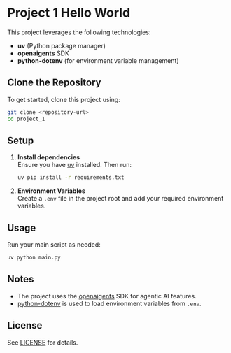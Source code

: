 # Project 1 Hello World

This project leverages the following technologies:

- **uv** (Python package manager)
- **openaigents** SDK
- **python-dotenv** (for environment variable management)

## Clone the Repository

To get started, clone this project using:

```bash
git clone <repository-url>
cd project_1
```

## Setup

1. **Install dependencies**  
    Ensure you have [uv](https://github.com/astral-sh/uv) installed. Then run:

    ```bash
    uv pip install -r requirements.txt
    ```

2. **Environment Variables**  
    Create a `.env` file in the project root and add your required environment variables.

## Usage

Run your main script as needed:

```bash
uv python main.py
```

## Notes

- The project uses the [openaigents](https://github.com/openai/openaigents) SDK for agentic AI features.
- [python-dotenv](https://github.com/theskumar/python-dotenv) is used to load environment variables from `.env`.

## License

See [LICENSE](./LICENSE) for details.